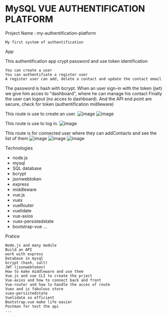 # MySQL VUE AUTHENTIFICATION PLATFORM
Project Name : my-authentification-platform

    My first system of authentification

App

This authentification app crypt password and use token identification

    You can create a user
    You can authentifiate a register user
    A register user can add, delete a contact and update the contact email

The password is hash with bcrypt.
When an user sign-in with the token (jwt) we give him acces to "dashboard", where he can manage his contact
Finally the user can logout (no acces to dashboard).
And the API end point are secure, check for token (authentification midlleware)

This route is use to create an user.
    ![image](https://user-images.githubusercontent.com/61117157/113859215-f1acda80-97a4-11eb-8ea1-7194a13491f4.png)
    ![image](https://user-images.githubusercontent.com/61117157/113859467-3a649380-97a5-11eb-9945-5b58029e4e87.png)
    
This route is use to log in.
 ![image](https://user-images.githubusercontent.com/61117157/113859521-49e3dc80-97a5-11eb-8d79-1165eec354c6.png)
 
This route is for connected user where they can addContacts and see the list of them
    ![image](https://user-images.githubusercontent.com/61117157/113859521-49e3dc80-97a5-11eb-8d79-1165eec354c6.png)
    ![image](https://user-images.githubusercontent.com/61117157/113859755-93342c00-97a5-11eb-81cb-f72c22d716be.png)
    ![image](https://user-images.githubusercontent.com/61117157/113859805-9c24fd80-97a5-11eb-9015-19e8f0f1f300.png)



Technologies

 - node.js
 - mysql
 - SQL database
 - bcrypt
 - jsonwebtoken
 - express
 - middleware
 - vue.js
 - vuex
 - vueRouter
 - vuelidate
 - vue-axios
 - vuex-persistedstate
 - bootstrap-vue
...

Pratice

    Node.js and many module
    Build an API
    work with express
    Database in mysql
    bcrypt (hash, salt)
    JWT (jsonwebtoken)
    How to make middleware and use them
    Vue.js and vue CLI to create the prject
    Vue-axios and how to connect back and front
    Vue-router and how to handle the acces of route
    Vuex and is fabulous store
    vuex-persistedstate
    Vuelidate so efficient
    Bootstrap.vue make life easier
    Postman for test the api
    ...
